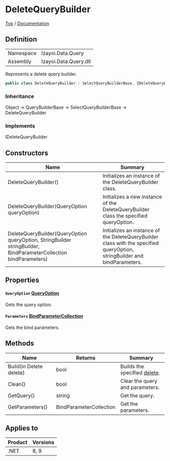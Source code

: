 # DeleteQueryBuilder

[Top](../../../../README.md) / [Documentation](../../../Documentation.md)

## Definition

|||
|--|--|
|Namespace|Izayoi.Data.Query|
|Assembly|Izayoi.Data.Query.dll|

Represents a delete query builder.

~~~csharp
public class DeleteQueryBuilder : SelectQueryBuilderBase, IDeleteQueryBuilder
~~~

### Inheritance
Object -> QueryBuilderBase -> SelectQueryBuilderBase -> DeleteQueryBuilder

### Implements

IDeleteQueryBuilder

## Constructors

|Name|Summary|
|--|--|
|DeleteQueryBuilder()|Initializes an instance of the DeleteQueryBuilder class.|
|DeleteQueryBuilder(QueryOption queryOption)|Initializes a new instance of the DeleteQueryBuilder class the specified queryOption.|
|DeleteQueryBuilder(QueryOption queryOption, StringBuilder stringBuilder, BindParameterCollection bindParameters)|Initializes an instance of the DeleteQueryBuilder class with the specified queryOption, stringBuilder and bindParameters.|

## Properties

#### `QueryOption` [QueryOption](../QueryOption.md)

Gets the query option.

#### `Parameters` [BindParameterCollection](../Parameters/BindParameterCollection.md)

Gets the bind parameters.

## Methods

|Name|Returns|Summary|
|--|--|--|
|Build(in Delete delete)|bool|Builds the specified [delete](../Dml/Delete.md).|
|Clean()|bool|Clear the query and parameters.|
|GetQuery()|string|Get the query.|
|GetParameters()|BindParameterCollection|Get the parameters.|

## Applies to

|Product|Versions|
|--|--|
|.NET|8, 9|

